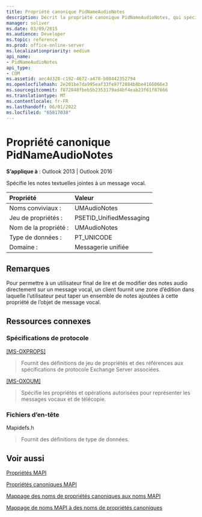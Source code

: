 ```yaml
---
title: Propriété canonique PidNameAudioNotes
description: Décrit la propriété canonique PidNameAudioNotes, qui spécifie les notes textuelles attachées à un message vocal.
manager: soliver
ms.date: 03/09/2015
ms.audience: Developer
ms.topic: reference
ms.prod: office-online-server
ms.localizationpriority: medium
api_name:
- PidNameAudioNotes
api_type:
- COM
ms.assetid: aec4d328-c192-4672-a478-b08442352794
ms.openlocfilehash: 2e201be7da995eaf33fe97f2884b8be4166066e3
ms.sourcegitcommit: f872848fbeb5b2353179ad4bf4eab23f61f87666
ms.translationtype: MT
ms.contentlocale: fr-FR
ms.lasthandoff: 06/01/2022
ms.locfileid: "65817038"
---
```

# <a name="pidnameaudionotes-canonical-property"></a>Propriété canonique PidNameAudioNotes

  
  
**S’applique à** : Outlook 2013 | Outlook 2016 
  
Spécifie les notes textuelles jointes à un message vocal.
  
|Propriété |Valeur |
|:-----|:-----|
|Noms conviviaux :  <br/> |UMAudioNotes  <br/> |
|Jeu de propriétés :  <br/> |PSETID_UnifiedMessaging  <br/> |
|Nom de la propriété :  <br/> |UMAudioNotes  <br/> |
|Type de données :  <br/> |PT_UNICODE  <br/> |
|Domaine :  <br/> |Messagerie unifiée  <br/> |
   
## <a name="remarks"></a>Remarques

Pour permettre à un utilisateur final de lire et de modifier des notes audio directement sur un message vocal, un client fournit une zone d’édition dans laquelle l’utilisateur peut taper un ensemble de notes ajoutées à cette propriété de l’objet de message vocal.
  
## <a name="related-resources"></a>Ressources connexes

### <a name="protocol-specifications"></a>Spécifications de protocole

[[MS-OXPROPS]](https://msdn.microsoft.com/library/f6ab1613-aefe-447d-a49c-18217230b148%28Office.15%29.aspx)
  
> Fournit des définitions de jeu de propriétés et des références aux spécifications de protocole Exchange Server associées.
    
[[MS-OXOUM]](https://msdn.microsoft.com/library/2a0696c5-2caf-4f20-87fb-085db430afec%28Office.15%29.aspx)
  
> Spécifie les propriétés et opérations autorisées pour représenter les messages vocaux et de télécopie.
    
### <a name="header-files"></a>Fichiers d’en-tête

Mapidefs.h
  
> Fournit des définitions de type de données.
    
## <a name="see-also"></a>Voir aussi



[Propriétés MAPI](mapi-properties.md)
  
[Propriétés canoniques MAPI](mapi-canonical-properties.md)
  
[Mappage des noms de propriétés canoniques aux noms MAPI](mapping-canonical-property-names-to-mapi-names.md)
  
[Mappage de noms MAPI à des noms de propriétés canoniques](mapping-mapi-names-to-canonical-property-names.md)

